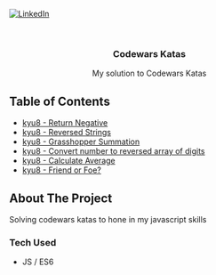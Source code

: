 [![LinkedIn][linkedin-shield]][linkedin-url]

<br />
<div align="center">
  <h3 align="center">Codewars Katas</h3>
  <p align="center">
    My solution to Codewars Katas
  </p>
</div>

## Table of Contents

- [kyu8 - Return Negative](https://www.codewars.com/kata/55685cd7ad70877c23000102)
- [kyu8 - Reversed Strings](https://www.codewars.com/kata/5168bb5dfe9a00b126000018)
- [kyu8 - Grasshopper Summation](https://www.codewars.com/kata/55d24f55d7dd296eb9000030)
- [kyu8 - Convert number to reversed array of digits](https://www.codewars.com/kata/5583090cbe83f4fd8c000051)
- [kyu8 - Calculate Average](https://www.codewars.com/kata/57a2013acf1fa5bfc4000921)
- [kyu8 - Friend or Foe?](https://www.codewars.com/kata/55b42574ff091733d900002f)

## About The Project

Solving codewars katas to hone in my javascript skills

### Tech Used

- JS / ES6

[linkedin-shield]: https://img.shields.io/badge/-LinkedIn-black.svg?style=for-the-badge&logo=linkedin&colorB=555
[linkedin-url]: https://www.linkedin.com/in/alba-casas/
